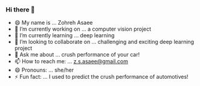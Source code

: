 ### Hi there 👋


- 😄 My name is ... Zohreh Asaee
- 🔭 I’m currently working on ... a computer vision project
- 🌱 I’m currently learning ... deep learning
- 👯 I’m looking to collaborate on ... challenging and exciting deep learning project
- 💬 Ask me about ... crush performance of your car!
- 📫 How to reach me: ... z.s.asaee@gmail.com
- 😄 Pronouns: ... she/her
- ⚡ Fun fact: ... I used to predict the crush performance of automotives!

